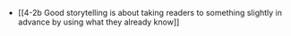 
- [[4-2b Good storytelling is about taking readers to something slightly in advance by using what they already know]]
